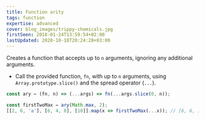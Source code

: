 ```yaml
---
title: Function arity
tags: function
expertise: advanced
cover: blog_images/trippy-chemicals.jpg
firstSeen: 2018-01-24T13:59:54+02:00
lastUpdated: 2020-10-18T20:24:28+03:00
---
```


Creates a function that accepts up to `n` arguments, ignoring any additional arguments.

- Call the provided function, `fn`, with up to `n` arguments, using `Array.prototype.slice()` and the spread operator (`...`).

```js
const ary = (fn, n) => (...args) => fn(...args.slice(0, n));
```

```js
const firstTwoMax = ary(Math.max, 2);
[[2, 6, 'a'], [6, 4, 8], [10]].map(x => firstTwoMax(...x)); // [6, 6, 10]
```


